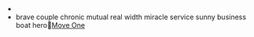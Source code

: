 - 
- brave couple chronic mutual real width miracle service sunny business boat hero🦩[Move One](https://www.move.ai/move-one) 
